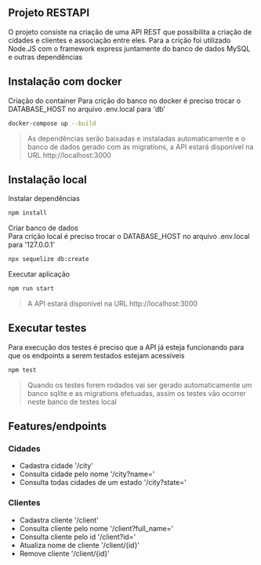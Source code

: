 ## Projeto RESTAPI
O projeto consiste na criação de uma API REST que possibilita a criação de cidades e clientes e associação entre eles. Para a crição foi utilizado Node.JS com o framework express juntamente do banco de dados MySQL e outras dependências

## Instalação com docker
Criação do container
Para crição do banco no docker é preciso trocar o DATABASE_HOST no arquivo .env.local para 'db'
```bash
docker-compose up --build
```
> As dependências serão baixadas e instaladas automaticamente e o banco de dados gerado com as migrations, a API estará disponível na URL http://localhost:3000

## Instalação local
Instalar dependências
```bash
npm install
```

Criar banco de dados <br>
Para crição local é preciso trocar o DATABASE_HOST no arquivo .env.local para '127.0.0.1'
```bash
npx sequelize db:create
```

Executar aplicação
```bash
npm run start
```
> A API estará disponível na URL http://localhost:3000

## Executar testes
Para execução dos testes é preciso que a API já esteja funcionando para que os endpoints a serem testados estejam acessíveis
```bash
npm test
```
> Quando os testes forem rodados vai ser gerado automaticamente um banco sqlite e as migrations efetuadas, assim os testes vão ocorrer neste banco de testes local

## Features/endpoints

### Cidades
- Cadastra cidade '/city'
- Consulta cidade pelo nome '/city?name='
- Consulta todas cidades de um estado '/city?state='

### Clientes
- Cadastra cliente '/client'
- Consulta cliente pelo nome '/client?full_name='
- Consulta cliente pelo id '/client?id='
- Atualiza nome de cliente '/client/{id}'
- Remove cliente '/client/{id}'